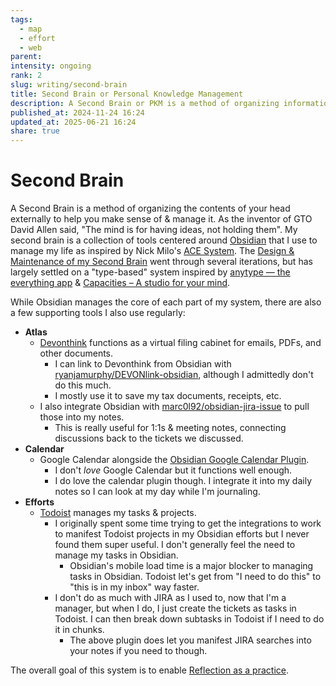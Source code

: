 ```yaml
---
tags:
  - map
  - effort
  - web
parent:
intensity: ongoing
rank: 2
slug: writing/second-brain
title: Second Brain or Personal Knowledge Management
description: A Second Brain or PKM is a method of organizing information to support you in developing ideas & writing.
published_at: 2024-11-24 16:24
updated_at: 2025-06-21 16:24
share: true
---
```


# Second Brain

A Second Brain is a method of organizing the contents of your head externally to help you make sense of & manage it. As the inventor of GTO David Allen said, "The mind is for having ideas, not holding them". My second brain is a collection of tools centered around [Obsidian](obsidian.md) that I use to manage my life as inspired by Nick Milo's [ACE System](ace-system.md). The [Design & Maintenance of my Second Brain](design-&-maintenance-of-my-second-brain.md) went through several iterations, but has largely settled on a "type-based" system inspired by [anytype — the everything app](anytype-—-the-everything-app.md) & [Capacities – A studio for your mind](capacities-–-a-studio-for-your-mind.md).

While Obsidian manages the core of each part of my system, there are also a few supporting tools I also use regularly:

- **Atlas**
  - [Devonthink](devonthink.md) functions as a virtual filing cabinet for emails, PDFs, and other documents.
    - I can link to Devonthink from Obsidian with [ryanjamurphy/DEVONlink-obsidian](ryanjamurphydevonlink-obsidian-open-notes-indexed-in-devonthink-in,-well,-devonthink.md), although I admittedly don't do this much.
    - I mostly use it to save my tax documents, receipts, etc.
  - I also integrate Obsidian with [marc0l92/obsidian-jira-issue](marc0l92obsidian-jira-issue-this-plugin-allows-you-to-track-the-progress-of-atlassian-jira-issues-from-your-obsidian-notes..md) to pull those into my notes.
    - This is really useful for 1:1s & meeting notes, connecting discussions back to the tickets we discussed.
- **Calendar**
  - Google Calendar alongside the [Obsidian Google Calendar Plugin](obsidian-google-calendar-plugin.md).
    - I don't _love_ Google Calendar but it functions well enough.
    - I do love the calendar plugin though. I integrate it into my daily notes so I can look at my day while I'm journaling.
- **Efforts**
  - [Todoist](todoist.md) manages my tasks & projects.
    - I originally spent some time trying to get the integrations to work to manifest Todoist projects in my Obsidian efforts but I never found them super useful. I don't generally feel the need to manage my tasks in Obsidian.
      - Obsidian's mobile load time is a major blocker to managing tasks in Obsidian. Todoist let's get from "I need to do this" to "this is in my inbox" way faster.
    - I don't do as much with JIRA as I used to, now that I'm a manager, but when I do, I just create the tickets as tasks in Todoist. I can then break down subtasks in Todoist if I need to do it in chunks.
      - The above plugin does let you manifest JIRA searches into your notes if you need to though.

The overall goal of this system is to enable [Reflection as a practice](reflection-as-a-practice.md).

